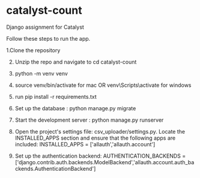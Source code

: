 # catalyst-count
Django assignment for Catalyst

Follow these steps to run the app.

1.Clone the repository 

2. Unzip the repo and navigate to cd catalyst-count
   
3. python -m venv venv
   
4. source venv/bin/activate for mac OR venv\Scripts\activate for windows

5. run pip install -r requirements.txt

6. Set up the database : python manage.py migrate

7. Start the development server : python manage.py runserver

8. Open the project's settings file: csv_uploader/settings.py. Locate the INSTALLED_APPS section and ensure that the following apps are included: INSTALLED_APPS = ['allauth','allauth.account']

9. Set up the authentication backend: AUTHENTICATION_BACKENDS = ['django.contrib.auth.backends.ModelBackend','allauth.account.auth_backends.AuthenticationBackend']



